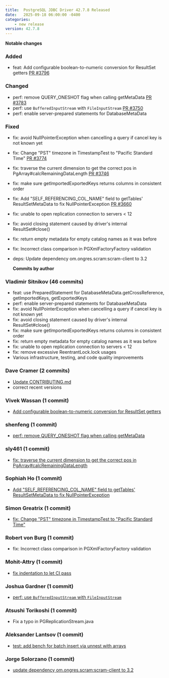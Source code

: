 ```yaml
---
title:  PostgreSQL JDBC Driver 42.7.8 Released
date:   2025-09-18 06:00:00 -0400
categories:
    - new release
version: 42.7.8
---
```

**Notable changes**

### Added
* feat: Add configurable boolean-to-numeric conversion for ResultSet getters [PR #3796](https://github.com/pgjdbc/pgjdbc/pull/3796)

### Changed
* perf: remove QUERY_ONESHOT flag when calling getMetaData [PR #3783](https://github.com/pgjdbc/pgjdbc/pull/3783)
* perf: use `BufferedInputStream` with `FileInputStream` [PR #3750](https://github.com/pgjdbc/pgjdbc/pull/3750)
* perf: enable server-prepared statements for DatabaseMetaData

### Fixed
* fix: avoid NullPointerException when cancelling a query if cancel key is not known yet
* fix: Change "PST" timezone in TimestampTest to "Pacific Standard Time" [PR #3774](https://github.com/pgjdbc/pgjdbc/pull/3774)
* fix: traverse the current dimension to get the correct pos in PgArray#calcRemainingDataLength [PR #3746](https://github.com/pgjdbc/pgjdbc/pull/3746)
* fix: make sure getImportedExportedKeys returns columns in consistent order
* fix: Add "SELF_REFERENCING_COL_NAME" field to getTables' ResultSetMetaData to fix NullPointerException [PR #3660](https://github.com/pgjdbc/pgjdbc/pull/3660)
* fix: unable to open replication connection to servers < 12
* fix: avoid closing statement caused by driver's internal ResultSet#close()
* fix: return empty metadata for empty catalog names as it was before
* fix: Incorrect class comparison in PGXmlFactoryFactory validation
* deps: Update dependency om.ongres.scram:scram-client to 3.2

  **Commits by author**

### Vladimir Sitnikov (46 commits)
- feat: use PreparedStatement for DatabaseMetaData.getCrossReference, getImportedKeys, getExportedKeys
- perf: enable server-prepared statements for DatabaseMetaData
- fix: avoid NullPointerException when cancelling a query if cancel key is not known yet
- fix: avoid closing statement caused by driver's internal ResultSet#close()
- fix: make sure getImportedExportedKeys returns columns in consistent order
- fix: return empty metadata for empty catalog names as it was before
- fix: unable to open replication connection to servers < 12
- fix: remove excessive ReentrantLock.lock usages
- Various infrastructure, testing, and code quality improvements

### Dave Cramer (2 commits)
- [Update CONTRIBUTING.md](https://github.com/pgjdbc/pgjdbc/pull/3794)
- correct recent versions

### Vivek Wassan (1 commit)
- [Add configurable boolean-to-numeric conversion for ResultSet getters](https://github.com/pgjdbc/pgjdbc/pull/3796)

### shenfeng (1 commit)
- [perf: remove QUERY_ONESHOT flag when calling getMetaData](https://github.com/pgjdbc/pgjdbc/pull/3783)

### sly461 (1 commit)
- [fix: traverse the current dimension to get the correct pos in PgArray#calcRemainingDataLength](https://github.com/pgjdbc/pgjdbc/pull/3746)

### Sophiah Ho (1 commit)
- [Add "SELF_REFERENCING_COL_NAME" field to getTables' ResultSetMetaData to fix NullPointerException](https://github.com/pgjdbc/pgjdbc/pull/3660)

### Simon Greatrix (1 commit)
- [fix: Change "PST" timezone in TimestampTest to "Pacific Standard Time"](https://github.com/pgjdbc/pgjdbc/pull/3774)

### Robert von Burg (1 commit)
- fix: Incorrect class comparison in PGXmlFactoryFactory validation

### Mohit-Attry (1 commit)
- [fix indentation to let CI pass](https://github.com/pgjdbc/pgjdbc/pull/3682)

### Joshua Gardner (1 commit)
- [perf: use `BufferedInputStream` with `FileInputStream`](https://github.com/pgjdbc/pgjdbc/pull/3750)

### Atsushi Torikoshi (1 commit)
- Fix a typo in PGReplicationStream.java

### Aleksander Lantsov (1 commit)
- [test: add bench for batch insert via unnest with arrays](https://github.com/pgjdbc/pgjdbc/pull/3782)

### Jorge Solorzano (1 commit)
- [update dependency om.ongres.scram:scram-client to 3.2](https://github.com/pgjdbc/pgjdbc/pull/3799)
